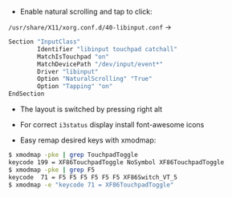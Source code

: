 * Enable natural scrolling and tap to click:

`/usr/share/X11/xorg.conf.d/40-libinput.conf` -> 

```bash
Section "InputClass"
        Identifier "libinput touchpad catchall"
        MatchIsTouchpad "on"
        MatchDevicePath "/dev/input/event*"
        Driver "libinput"
        Option "NaturalScrolling" "True"
        Option "Tapping" "on"
EndSection
```

* The layout is switched by pressing right alt 
* For correct `i3status` display install font-awesome icons

* Easy remap desired keys with xmodmap:
```bash
$ xmodmap -pke | grep TouchpadToggle
keycode 199 = XF86TouchpadToggle NoSymbol XF86TouchpadToggle
$ xmodmap -pke | grep F5
keycode  71 = F5 F5 F5 F5 F5 F5 XF86Switch_VT_5
$ xmodmap -e "keycode 71 = XF86TouchpadToggle"
```